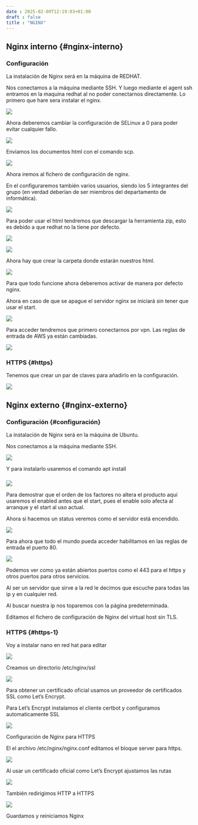 ```yaml
---
date : 2025-02-09T12:19:03+01:00
draft : false
title : "NGINX"
---
```


## Nginx interno {#nginx-interno}

### Configuración

La instalación de Nginx será en la máquina de REDHAT.

Nos conectamos a la máquina mediante SSH. Y luego mediante el agent ssh entramos en la maquina redhat al no poder conectarnos directamente. Lo primero que hare sera instalar el nginx.

![](https://roman403.github.io/ProyectoAlpha-Final/ImagenNGX4.png)


Ahora deberemos cambiar la configuración de SELinux a 0 para poder evitar cualquier fallo.

![](https://roman403.github.io/ProyectoAlpha-Final/ImagenNGX5.png)

Enviamos los documentos html con el comando scp.

![](https://roman403.github.io/ProyectoAlpha-Final/ImagenNGX6.png)

Ahora iremos al fichero de configuración de nginx.

En el configuraremos también varios usuarios, siendo los 5 integrantes del grupo (en verdad deberían de ser miembros del departamento de informática).

![](https://roman403.github.io/ProyectoAlpha-Final/ImagenNGX7.png)

Para poder usar el html tendremos que descargar la herramienta zip, esto es debido a que redhat no la tiene por defecto.

![](https://roman403.github.io/ProyectoAlpha-Final/ImagenNGX8.png)

![](https://roman403.github.io/ProyectoAlpha-Final/ImagenNGX9.png)

Ahora hay que crear la carpeta donde estarán nuestros html.

![](https://roman403.github.io/ProyectoAlpha-Final/ImagenNGX10.png)

Para que todo funcione ahora deberemos activar de manera por defecto nginx.

Ahora en caso de que se apague el servidor nginx se iniciará sin tener que usar el start.

![](https://roman403.github.io/ProyectoAlpha-Final/ImagenNGX11.png)

Para acceder tendremos que primero conectarnos por vpn. Las reglas de entrada de AWS ya están cambiadas.

![](https://roman403.github.io/ProyectoAlpha-Final/ImagenNGX12.png)

### HTTPS {#https}

Tenemos que crear un par de claves para añadirlo en la configuración.

![](https://roman403.github.io/ProyectoAlpha-Final/ImagenNGX13.png)

## Nginx externo {#nginx-externo}

### Configuración {#configuración}

La instalación de Nginx será en la máquina de Ubuntu.

Nos conectamos a la máquina mediante SSH.

 ![](https://roman403.github.io/ProyectoAlpha-Final/ImagenNGX14.png)

Y para instalarlo usaremos el comando apt install

### 

![](https://roman403.github.io/ProyectoAlpha-Final/ImagenNGX15.png)

Para demostrar que el orden de los factores no altera el producto aquí usaremos el enabled antes que el start, pues el enable solo afecta al arranque y el start al uso actual.

Ahora si hacemos un status veremos como el servidor está encendido.

 ![](https://roman403.github.io/ProyectoAlpha-Final/ImagenNGX16.png)

Para ahora que todo el mundo pueda acceder habilitamos en las reglas de entrada el puerto 80\.

![](https://roman403.github.io/ProyectoAlpha-Final/ImagenNGX17.png)

Podemos ver como ya están abiertos puertos como el 443 para el https y otros puertos para otros servicios.

Al ser un servidor que sirve a la red le decimos que escuche para todas las ip y en cualquier red. 

Al buscar nuestra ip nos toparemos con la página predeterminada. 

Editamos el fichero de configuración de Nginx del virtual host sin TLS.

### HTTPS {#https-1}

Voy a instalar nano en red hat para editar

![](https://roman403.github.io/ProyectoAlpha-Final/ImagenNGX18.png)

Creamos un directorio /etc/nginx/ssl

![](https://roman403.github.io/ProyectoAlpha-Final/ImagenNGX19.png)

Para obtener un certificado oficial usamos un proveedor de certificados SSL como Let’s Encrypt.

Para Let’s Encrypt instalamos el cliente certbot y configuramos automaticamente SSL

![](https://roman403.github.io/ProyectoAlpha-Final/ImagenNGX20.png)

Configuración de Nginx para HTTPS

El el archivo /etc/nginx/nginx.conf editamos el bloque server para https.

![](https://roman403.github.io/ProyectoAlpha-Final/ImagenNGX21.png)

Al usar un certificado oficial como Let’s Encrypt ajustamos las rutas

![](https://roman403.github.io/ProyectoAlpha-Final/ImagenNGX22.png)

También redirigimos HTTP a HTTPS

![](https://roman403.github.io/ProyectoAlpha-Final/ImagenNGX23.png)

Guardamos y reiniciamos Nginx


